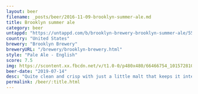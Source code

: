 ```yaml
---
layout: beer
filename: _posts/beer/2016-11-09-brooklyn-summer-ale.md
title: Brooklyn summer ale
category: beer
untappd: "https://untappd.com/b/brooklyn-brewery-brooklyn-summer-ale/5571"
country: "United States"
brewery: "Brooklyn Brewery"
breweryURL: "/brewery/brooklyn-brewery.html"
style: "Pale Ale - English"
score: 7.5
img: https://scontent.xx.fbcdn.net/v/t1.0-0/p480x480/66466754_10157281018313745_994182034492489728_o.jpg?_nc_cat=107&_nc_ohc=Xajv_Om-UCoAQmDVcey_rFiiyOj5gZDYaFQVAjOHPBjIam-UBPp1RteVQ&_nc_ht=scontent.xx&oh=2aa719fbc2b2e0b9250789a1c9078b40&oe=5E872D22
beer-date: "2019-07-14"
desc: "Quite clean and crisp with just a little malt that keeps it interesting"
permalink: /beer/:title.html
---
```

